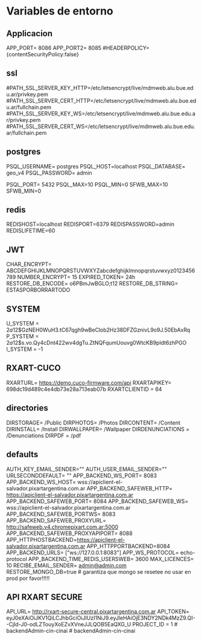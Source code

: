 # Variables de entorno

## Applicacion

APP_PORT= 8086
APP_PORT2= 8085
#HEADERPOLICY={contentSecurityPolicy:false}

## ssl

#PATH_SSL_SERVER_KEY_HTTP=/etc/letsencrypt/live/mdmweb.alu.bue.edu.ar/privkey.pem
#PATH_SSL_SERVER_CERT_HTTP=/etc/letsencrypt/live/mdmweb.alu.bue.edu.ar/fullchain.pem
#PATH_SSL_SERVER_KEY_WS=/etc/letsencrypt/live/mdmweb.alu.bue.edu.ar/privkey.pem
#PATH_SSL_SERVER_CERT_WS=/etc/letsencrypt/live/mdmweb.alu.bue.edu.ar/fullchain.pem

## postgres

PSQL_USERNAME= postgres
PSQL_HOST=localhost
PSQL_DATABASE= geo_v4
PSQL_PASSWORD= admin
<!-- PSQL_PASSWORD="P1x4rt_/1437-*" -->
PSQL_PORT= 5432
PSQL_MAX=10
PSQL_MIN=0
SFWB_MAX=10
SFWB_MIN=0

## redis

REDISHOST=localhost
REDISPORT=6379
REDISPASSWORD=admin
REDISLIFETIME=60

## JWT

CHAR_ENCRYPT= ABCDEFGHIJKLMNOPQRSTUVWXYZabcdefghijklmnopqrstuvwxyz0123456789
NUMBER_ENCRYPT= 15
EXPIRED_TOKEN= 24h
RESTORE_DB_ENCODE= o6PBmJwBGLO;t12
RESTORE_DB_STRING= ESTASPORBORRARTODO

## SYSTEM
U_SYSTEM = $2a$12$GzNEH0WuH3.tC67qgh9wBeClob2Hz38DFZGznivL9o9J.50EbAxRq
P_SYSTEM = $2a$12$s.vo.Qy4cDnt422wv4dgTu.ZtNQFqumUouvg0WtcKB9pldt6zhPGO
I_SYSTEM = -1

## RXART-CUCO

RXARTURL= https://demo.cuco-firmware.com/api
RXARTAPIKEY= 698dc19d489c4e4db73e28a713eab07b
RXARTCLIENTID = 64

## directories

DIRSTORAGE= /Public
DIRPHOTOS= /Photos
DIRCONTENT= /Content
DIRINSTALL= /Install
DIRWALLPAPER= /Wallpaper
DIRDENUNCIATIONS = /Denunciations
DIRPDF = /pdf

## defaults

AUTH_KEY_EMAIL_SENDER=""
AUTH_USER_EMAIL_SENDER=""
URLSECONDDEFAULT= ""
APP_BACKEND_WS_PORT= 8083
APP_BACKEND_WS_HOST= wss://apiclient-el-salvador.pixartargentina.com.ar
APP_BACKEND_SAFEWEB_HTTP= https://apiclient-el-salvador.pixartargentina.com.ar
APP_BACKEND_SAFEWEB_PORT= 8084
APP_BACKEND_SAFEWEB_WS= wss://apiclient-el-salvador.pixartargentina.com.ar
APP_BACKEND_SAFEWEB_PORTWS= 8083
APP_BACKEND_SAFEWEB_PROXYURL= http://safeweb.v4.chromepixart.com.ar:5000
APP_BACKEND_SAFEWEB_PROXYAPIPORT= 8088
APP_HTTPHOSTBACKEND=https://apiclient-el-salvador.pixartargentina.com.ar
APP_HTTPPORTBACKEND=8084
APP_BACKEND_URLS= ["ws://127.0.0.1:8083"]
APP_WS_PROTOCOL= echo-protocol
APP_BACKEND_TIME_REDIS_USERSWEB= 3600
MAX_LICENCES= 10
RECIBE_EMAIL_SENDER= admin@admin.com
RESTORE_MONGO_DB=true # garantiza que mongo se resetee no usar en prod por favor!!!!!

## API RXART SECURE
API_URL= http://rxart-secure-central.pixartargentina.com.ar
API_TOKEN= eyJ0eXAiOiJKV1QiLCJhbGciOiJIUzI1NiJ9.eyJleHAiOjE3NDY2NDk4MzZ9.QI--CjId-J0-odLZTouyXoEZvXVneJJLQOB5EaQXG_U
PROJECT_ID = 1 #   b a c k e n d A d m i n - c i n - c i n a i  
 #   b a c k e n d A d m i n - c i n - c i n a i  
 